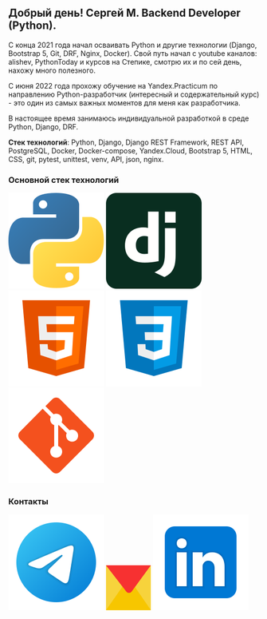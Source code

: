 ## Добрый день! Сергей М. Backend Developer (Python).

C конца 2021 года начал осваивать Python и другие технологии (Django, 
 Bootstrap 5, Git, DRF, Nginx, Docker). Свой путь начал с youtube каналов: alishev, PythonToday и курсов на Степике, смотрю их и по сей день, нахожу много полезного.

С июня 2022 года прохожу обучение на Yandex.Practicum по направлению Python-разработчик (интересный и содержательный курс) - это один из самых важных моментов для меня как разработчика.

В настоящее время занимаюсь индивидуальной разработкой в среде Python, Django, DRF.

**Стек технологий**: Python, Django, Django REST Framework, REST API, PostgreSQL, Docker, Docker-compose, Yandex.Cloud, Bootstrap 5, HTML, CSS, git, pytest, unittest, venv, API, json, nginx.

### Основной стек технологий
![Python](/images/python.svg)
![Django](/images/django.svg)
![HTML](/images/html-5.svg)
![CSS](/images/css3.svg)
![Git](/images/git.svg)

### Контакты
[<img src="./images/telegram.svg">](https://t.me/Sergey_Martyshov)
[<img src="./images/ym.svg" width="90px" height="90px">](mailto:martyshovss@yandex.ru)
[<img src="./images/Linkedin.svg">](https://www.linkedin.com/in/sergey-martyshov/)